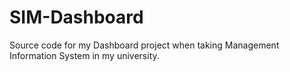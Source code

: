 # SIM-Dashboard
Source code for my Dashboard project when taking Management Information System in my university.
